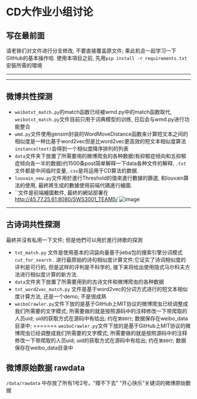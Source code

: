 # CD大作业小组讨论

## 写在最前面

请老铁们对文件进行分支修改, 不要直接覆盖原文件; 乘此机会一起学习一下GitHub的基本操作哈.
使用本項目之前, 先用`pip install -r requirements.txt`安裝所需的環境

---

---

## 微博共性探测

* `weibotxt_match.py`的match函数已经被wmd.py中的match函数取代, `weibotxt_match.py`文件目前只用于词典模型的训练, 日后会与wmd.py进行功能整合
* `wmd.py`文件使用gensim封装的WordMoveDistance函数来计算短文本之间的相似度是一种比基于word2vec但是比word2vec更高效的短文本相似度算法`instance(text)`会得到一个相似度降序排列的列表
* `data`文件夹下放置了所需要用的微博爬虫的各种数据(有抑郁症倾向和五抑郁症倾向各一半的数据)约1500条post简单解释一下data各种文件的解释, `.txt`文件都是中间临时变量,`.csv`是将运用于CD算法的数据.
* `louvain_new.py`文件用於進行Threshold的值來進行數據的篩選, 和louvain算法的使用, 最終將生成的數據使用前端代碼進行繪圖.
* ``文件是前端繪圖軟件, 最終的網站部署在<http://45.77.25.61:8080/SWS3001_TEAM5/>
![image](https://github.com/Talbot1/NUS_CD_Groupwork/raw/master/image/QR.png)

---

## 古诗词共性探测

最終并沒有私用一下文件; 但是他們可以用於進行詩歌的探測

* `txt_match.py`  文件是使用基本的词袋向量基于jieba包的搜索引擎分词模式`cut_for_search` . 进行最原始的诗句相似度计算文件;它证实了诗词相似度的评判是可行的, 但是这样的评判是不科学的, 接下来将给出使用隐式马尔科夫方法进行相似度计算的新方法.
* `data`文件夹下放置了所需要用到的古诗文件和微博爬虫的各种数据
* `txt_word2vec_match.py` 文件是基于word2vec的分词方式进行的短文本相似度计算方法, 还是一个demo; 不是很成熟
* `weiboCrawler.py`文件下放的是基于GitHub上MIT协议的微博爬虫已经调整成我们所需要的文字模式; 所需要做的就是按照源码中的注释修改一下带爬取的人员uid; uid的获取方式在源码中有给出; 约在`第80行`; 数据保存在weibo_data目录中;
=======
`weiboCrawler.py`文件下放的是基于GitHub上MIT协议的微博爬虫已经调整成我们所需要的文字模式; 所需要做的就是按照源码中的注释修改一下带爬取的人员uid; uid的获取方式在源码中有给出; 约在`第80行`; 数据保存在weibo_data目录中


## 微博原始数据 rawdata
`/data/rawdata` 中存放了所有1号2号，“撑不下去” “开心快乐”关键词的微博原始数据
